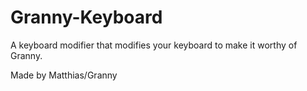# Granny-Keyboard
A keyboard modifier that modifies your keyboard to make it worthy of Granny.

Made by Matthias/Granny
